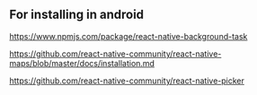 ## For installing in android

https://www.npmjs.com/package/react-native-background-task

https://github.com/react-native-community/react-native-maps/blob/master/docs/installation.md

https://github.com/react-native-community/react-native-picker